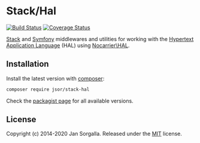 Stack/Hal
=========

[![Build Status](https://travis-ci.org/jsor/stack-hal.svg?branch=master)](https://travis-ci.org/jsor/stack-hal)
[![Coverage Status](https://coveralls.io/repos/github/jsor/stack-hal/badge.svg?branch=master)](https://coveralls.io/github/jsor/stack-hal?branch=master)

[Stack](https://stackphp.com) and [Symfony](https://symfony.com) middlewares
and utilities for working with the
[Hypertext Application Language](https://tools.ietf.org/html/draft-kelly-json-hal-06)
(HAL) using [Nocarrier\HAL](https://github.com/blongden/hal).

Installation
------------

Install the latest version with [composer](https://getcomposer.org):

```bash
composer require jsor/stack-hal
```

Check the [packagist page](https://packagist.org/packages/jsor/stack-hal) for
all available versions.

License
-------

Copyright (c) 2014-2020 Jan Sorgalla.
Released under the [MIT](LICENSE) license.

